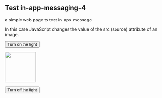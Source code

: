 <!DOCTYPE html>
<html>

<!-- <head>
        <link rel="manifest" href="/manifest.json">
        <script type="text/javascript">
            (function(){
                var now = new Date();
                var version = now.getFullYear().toString() + "0" + now.getMonth() + "0" + now.getDate() +
                    "0" + now.getHours();
                var head = document.getElementsByTagName("head")[0];
                var link = document.createElement("link");
                link.rel = "stylesheet";
                link.href = "https://app.najva.com/static/css/local-messaging.css" + "?v=" + version;
                head.appendChild(link);
                var script = document.createElement("script");
                script.type = "text/javascript";
                script.async = true;
                script.src = "https://app.najva.com/static/js/scripts/github39-website-20977-dac58fb2-7701-41fd-9d0d-85bb70475c52.js" + "?v=" + version;
                head.appendChild(script);
                })()
        </script>
      
</head> -->

<body>

<h2>Test in-app-messaging-4</h2>

<p>a simple web page to test in-app-message </p>

<p>In this case JavaScript changes the value of the src (source) attribute of an image.</p>

<button onclick="document.getElementById('myImage').src='https://www.google.com/images/srpr/logo4w.png'">Turn on the light</button>

<img id="myImage" src="https://www.google.com/images/srpr/logo4w.png" style="width:100px">

<button onclick="document.getElementById('myImage').src='https://www.google.com/images/srpr/logo4w.png'">Turn off the light</button>

<!--<script src="https://static.pushe.co/pusheweb.js"></script>-->
<script src="https://via.batch.com/v2/worker.min.js">
	
const eventsList = ["pushsubscriptionchange", "install", "push", "notificationclick", "message"];
eventsList.forEach(eventName => {
  self.addEventListener(eventName, event => {
    event.waitUntil(self.handleBatchSDKEvent(eventName, event));
  });
});

button: {
    corner: 'bottom left',
    popin: {
        example: {
            icon: 'https://path/to/your/icon.jpg',
            title: 'Test title',
            body: 'Test body'
        }
    }
}

</script>
   <!-- Pushe.init("5ej158r7z9r8278e");
    Pushe.subscribe();
-->

</body>
</html>
